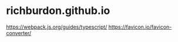 # richburdon.github.io

https://webpack.js.org/guides/typescript/
https://favicon.io/favicon-converter/
